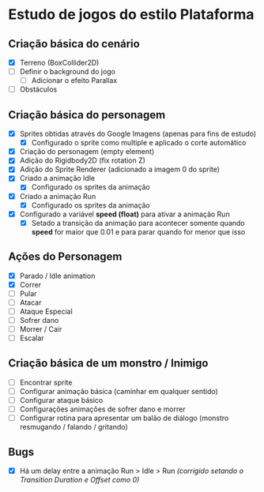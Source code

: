 # Estudo de jogos do estilo Plataforma

## Criação básica do cenário
- [x] Terreno (BoxCollider2D)
- [ ] Definir o background do jogo
	- [ ] Adicionar o efeito Parallax
- [ ] Obstáculos

## Criação básica do personagem
- [x] Sprites obtidas através do Google Imagens (apenas para fins de estudo)
	- [x] Configurado o sprite como multiple e aplicado o corte automático
- [x] Criação do personagem (empty element)
- [x] Adição do Rigidbody2D (fix rotation Z)
- [x] Adição do Sprite Renderer (adicionado a imagem 0 do sprite)
- [x] Criado a animação Idle
	- [x] Configurado os sprites da animação
- [x] Criado a animação Run
	- [x] Configurado os sprites da animação
- [x] Configurado a variável **speed (float)** para ativar a animação Run
	- [x] Setado a transição da animação para acontecer somente quando **speed** for maior que 0.01 e para parar quando for menor que isso

## Ações do Personagem
- [x] Parado / Idle animation
- [x] Correr
- [ ] Pular
- [ ] Atacar
- [ ] Ataque Especial
- [ ] Sofrer dano
- [ ] Morrer / Cair
- [ ] Escalar

## Criação básica de um monstro / Inimigo
- [ ] Encontrar sprite
- [ ] Configurar animação básica (caminhar em qualquer sentido)
- [ ] Configurar ataque básico
- [ ] Configurações animações de sofrer dano e morrer
- [ ] Configurar rotina para apresentar um balão de diálogo (monstro resmugando / falando / gritando)

## Bugs
- [x] Há um delay entre a animação Run > Idle > Run *(corrigido setando o Transition Duration e Offset como 0)*